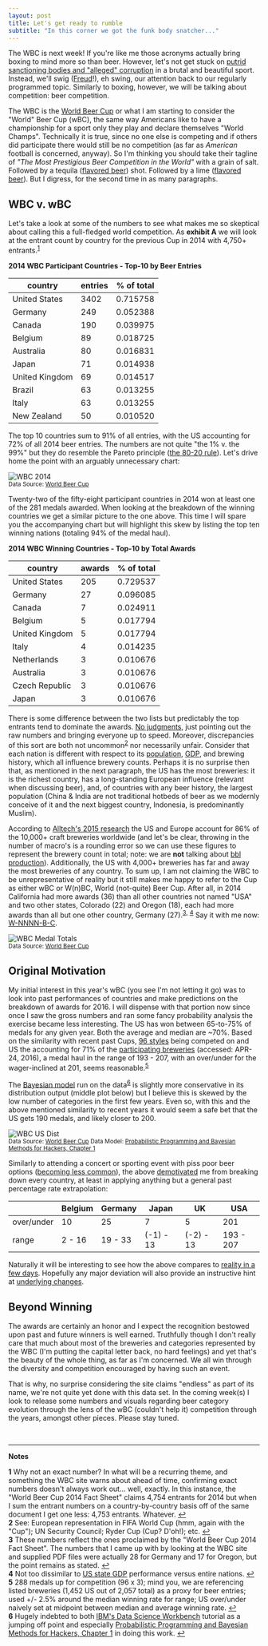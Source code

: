 ```yaml
---
layout: post
title: Let's get ready to rumble
subtitle: "In this corner we got the funk body snatcher..."
---
```


The WBC is next week! If you're like me those acronyms actually bring boxing to mind more so than beer. However, let's not get stuck on <a href="http://assets.espn.go.com/boxing/columns/graham/207931.html" target="_blank">putrid sanctioning bodies and "alleged" corruption</a> in a brutal and beautiful sport. Instead, we'll swig (<a href="https://upload.wikimedia.org/wikipedia/commons/1/12/Sigmund_Freud_LIFE.jpg" target="_blank">Freud</a>!), eh swing, our attention back to our regularly programmed topic. Similarly to boxing, however, we will be talking about competition: beer competition. 

The WBC is the <a href="http://www.worldbeercup.org/" target="_blank">World Beer Cup</a> or what I am starting to consider the "World" Beer Cup (wBC), the same way Americans like to have a championship for a sport only they play and declare themselves "World Champs". Technically it is true, since no one else is competing and if others did participate there would still be no competition (as far as _American_ football is concerned, anyway). So I'm thinking you should take their tagline of _"The Most Prestigious Beer Competition in the World"_ with a grain of salt. Followed by a tequila (<a href="http://www.foodbusinessnews.net/articles/news_home/Supplier-Innovations/2016/04/Mixology__for_allage_anytime_b.aspx?ID=%7B8E8DAC46-E93D-46A3-A061-B5FABC77B4D0%7D&cck=1" target="_blank">flavored beer</a>) shot. Followed by a lime (<a href="http://www.epicurious.com/ingredients/cooking-with-bud-light-lime-recipes-article" target="_blank">flavored beer</a>). But I digress, for the second time in as many paragraphs.

## WBC v. wBC

Let's take a look at some of the numbers to see what makes me so skeptical about calling this a full-fledged world competition. As **exhibit A** we will look at the entrant count by country for the previous Cup in 2014 with 4,750+ entrants.<sup id="a1">[1](#f1)</sup>

**2014 WBC Participant Countries - Top-10 by Beer Entries**

|country|entries|% of total|
|-------|-------|----------|
|United States|3402|0.715758|
|Germany|249|0.052388|
|Canada|190|0.039975|
|Belgium|89|0.018725|
|Australia|80|0.016831|
|Japan|71|0.014938|
|United Kingdom|69|0.014517|
|Brazil|63|0.013255|
|Italy|63|0.013255|
|New Zealand|50|0.010520|

The top 10 countries sum to 91% of all entries, with the US accounting for 72% of all 2014 beer entries. The numbers are not quite "the 1% v. the 99%" but they do resemble the Pareto principle (<a href="https://en.wikipedia.org/wiki/Pareto_principle" target="_blank">the 80-20 rule</a>). Let's drive home the point with an arguably unnecessary chart:

<img src="/gallery/2016/wbc_2014_top10entrants.png" alt="WBC 2014" /><br>
<sub>Data Source: <a href="http://www.worldbeercup.org/" target="_blank">World Beer Cup</a></sub>

Twenty-two of the fifty-eight participant countries in 2014 won at least one of the 281 medals awarded. When looking at the breakdown of the winning countries we get a similar picture to the one above. This time I will spare you the accompanying chart but will highlight this skew by listing the top ten winning nations (totaling 94% of the medal haul).

**2014 WBC Winning Countries - Top-10 by Total Awards**

|country|awards|% of total|
|-------|-------|-------|
|United States|205|0.729537|
|Germany|27|0.096085|
|Canada|7|0.024911|
|Belgium|5|0.017794|
|United Kingdom|5|0.017794|
|Italy|4|0.014235|
|Netherlands|3|0.010676|
|Australia|3|0.010676|
|Czech Republic|3|0.010676|
|Japan|3|0.010676|

There is some difference between the two lists but predictably the top entrants tend to dominate the awards. <a href="https://www.youtube.com/watch?v=N05VvbeaNJg" target="_target">No judgments</a>, just pointing out the raw numbers and bringing everyone up to speed. Moreover, discrepancies of this sort are both not uncommon<sup id="a2">[2](#f2)</sup> nor necessarily unfair. Consider that each nation is different with respect to its <a href="http://www.worldometers.info/world-population/population-by-country/" target="_blank">population</a>, <a href="https://en.wikipedia.org/wiki/List_of_countries_by_GDP_(nominal)" target="_blank">GDP</a>, and brewing history, which all influence brewery counts. Perhaps it is no surprise then that, as mentioned in the next paragraph, the US has the most breweries: it is the richest country, has a long-standing European influence (relevant when discussing beer), and, of countries with any beer history, the largest population (China & India are not traditional hotbeds of beer as we modernly conceive of it and the next biggest country, Indonesia, is predominantly Muslim).

According to <a href="" target="_blank">Alltech's 2015 research</a> the US and Europe account for 86% of the 10,000+ craft breweries worldwide (and let's be clear, throwing in the number of macro's is a rounding error so we can use these figures to represent the brewery count in total; note: we are **not** talking about <a href="https://en.wikipedia.org/wiki/Barrel#Fluid_barrel_in_the_US_and_UK" target="_blank">bbl production</a>). Additionally, the US with 4,000+ breweries has far and away the most breweries of any country. To sum up, I am not claiming the WBC to be unrepresentative of reality but it still makes me happy to refer to the Cup as either wBC or W(n)BC, World (not-quite) Beer Cup. After all, in 2014 California had more awards (36) than all other countries not named "USA" and two other states, Colorado (22) and Oregon (18), each had more awards than all but one other country, Germany (27).<sup id="a3">[3,](#f3)</sup> <sup id="a4">[4](#f4)</sup> Say it with me now: <a href="https://www.youtube.com/watch?v=ZiLs2kEZ8CA" target="_blank">W-NNNN-B-C</a>.

<img src="/gallery/2016/wbc_medal_history.png" alt="WBC Medal Totals" /><br>
<sub>Data Source: <a href="http://www.worldbeercup.org/" target="_blank">World Beer Cup</a></sub>

## Original Motivation

My initial interest in this year's wBC (you see I'm not letting it go) was to look into past performances of countries and make predictions on the breakdown of awards for 2016. I will dispense with that portion now since once I saw the gross numbers and ran some fancy probability analysis the exercise became less interesting. The US has won between 65-to-75% of medals for any given year. Both the average and median are ~70%. Based on the similarity with recent past Cups, <a href="http://www.worldbeercup.org/participate/beer-styles/" target="_blank">96 styles</a> being competed on and US the accounting for 71% of the <a href="http://www.worldbeercup.org/competition/participating-breweries/" target="_blank">participating breweries</a> (accessed: APR-24, 2016), a medal haul in the range of 193 - 207, with an over/under for the wager-inclined at 201, seems reasonable.<sup id="a5">[5](#f5)</sup>

The [Bayesian model](/code/wbc_article_support.html) run on the data<sup id="a6">[6](#f6)</sup> is slightly more conservative in its distribution output (middle plot below) but I believe this is skewed by the low number of categories in the first few years. Even so, with this and the above mentioned similarity to recent years it would seem a safe bet that the US gets 190 medals, and likely closer to 200.

<img src="/gallery/2016/wbc_us_distrib.png" alt="WBC US Dist" /><br>
<sub>Data Source: <a href="http://www.worldbeercup.org/" target="_blank">World Beer Cup</a> Data Model: <a href="http://nbviewer.jupyter.org/github/CamDavidsonPilon/Probabilistic-Programming-and-Bayesian-Methods-for-Hackers/blob/6f3a973657b0d3f92bea63b154eadd1590b98e1e/Chapter1_Introduction/Chapter1.ipynb" target="_blank">Probabilistic Programming and Bayesian Methods for Hackers, Chapter 1</a></sub><br>

Similarly to attending a concert or sporting event with piss poor beer options (<a href="http://www.eater.com/2015/4/16/8340045/baseball-stadium-craft-beer-guide" target="_blank">becoming less common</a>), the above <a href="http://despair.com/collections/demotivators" target="_blank">demotivated</a> me from breaking down every country, at least in applying anything but a general past percentage rate extrapolation:

|   |Belgium|Germany|Japan|UK|USA|
|---|---|---|---|---|---|
|over/under|10|25|7|5|201|
|range|2 - 16|19 - 33|(-1) - 13|(-2) - 13|193 - 207|

Naturally it will be interesting to see how the above compares to <a href="/2016-05-16-wbc-us-sweeps" target="_blank">reality in a few days</a>. Hopefully any major deviation will also provide an instructive hint at <a href="/2016-05-06-wbc-cat-entries" target="_blank">underlying changes</a>. 

## Beyond Winning

The awards are certainly an honor and I expect the recognition bestowed upon past and future winners is well earned. Truthfully though I don't really care that much about most of the breweries and categories represented by the WBC (I'm putting the capital letter back, no hard feelings) and yet that's the beauty of the whole thing, as far as I'm concerned. We all win through the diversity and competition encouraged by having such an event. 

That is why, no surprise considering the site claims "endless" as part of its name, we're not quite yet done with this data set. In the coming week(s) I look to release some numbers and visuals regarding beer category evolution through the lens of the wBC (couldn't help it) competition through the years, amongst other pieces. Please stay tuned.

<br>

___

**Notes**

<b id="f1">1</b> Why not an exact number? In what will be a recurring theme, and something the WBC site warns about ahead of time, confirming exact numbers doesn't always work out... well, exactly. In this instance, the "World Beer Cup 2014 Fact Sheet" claims 4,754 entrants for 2014 but when I sum the entrant numbers on a country-by-country basis off of the same document I get one less: 4,753 entrants. Whatever. [↩](#a1) <br>
<b id="f2">2</b> See: European representation in FIFA World Cup (hmm, again with the "Cup"); UN Security Council; Ryder Cup (Cup? D'oh!); etc. [↩](#a2) <br>
<b id="f3">3</b> These numbers reflect the ones proclaimed by the "World Beer Cup 2014 Fact Sheet". The numbers that I came up with by looking at the WBC site and supplied PDF files were actually 28 for Germany and 17 for Oregon, but the point remains as stated. [↩](#a3) <br>
<b id="f4">4</b> Not too dissimilar to <a href="https://en.wikipedia.org/wiki/List_of_U.S._states_by_GDP" target="_blank">US state GDP</a> performance versus entire nations. [↩](#a4) <br>
<b id="f5">5</b> 288 medals up for competition (96 x 3); mind you, we are referencing listed breweries (1,452 US out of 2,057 total) as a proxy for  beer entries; used +/- 2.5% around the median winning rate for range; US over/under naively set at midpoint between median and average winning rate. [↩](#a5) <br>
<b id="f6">6</b> Hugely indebted to both <a href="https://datascientistworkbench.com/" target="_blank">IBM's Data Science Workbench</a> tutorial as a jumping off point and especially <a href="http://nbviewer.jupyter.org/github/CamDavidsonPilon/Probabilistic-Programming-and-Bayesian-Methods-for-Hackers/blob/6f3a973657b0d3f92bea63b154eadd1590b98e1e/Chapter1_Introduction/Chapter1.ipynb" target="_blank">Probabilistic Programming and Bayesian Methods for Hackers, Chapter 1</a> in doing this work. [↩](#a6) <br>

